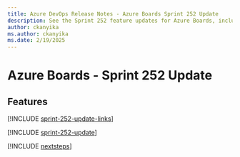 ```yaml
---
title: Azure DevOps Release Notes - Azure Boards Sprint 252 Update
description: See the Sprint 252 feature updates for Azure Boards, including next steps.
author: ckanyika
ms.author: ckanyika
ms.date: 2/19/2025
---
```


# Azure Boards - Sprint 252 Update

## Features

[!INCLUDE [sprint-252-update-links](../includes/boards/sprint-252-update-links.md)]

[!INCLUDE [sprint-252-update](../includes/boards/sprint-252-update.md)]

[!INCLUDE [nextsteps](../includes/nextsteps.md)]